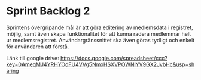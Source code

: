 Sprint Backlog 2
=========
Sprintens övergripande mål är att göra editering av medlemsdata i registret, möjlig, samt även skapa funktionalitet för att kunna radera medlemmar helt ur medlemsregistret. Användargränssnittet ska även göras tydligt och enkelt för användaren att förstå.


Länk till google drive: https://docs.google.com/spreadsheet/ccc?key=0AmeqMJ4YRHYOdFU4VVg5NmxHSXVPOWNlYV9GX2JvbHc&usp=sharing
